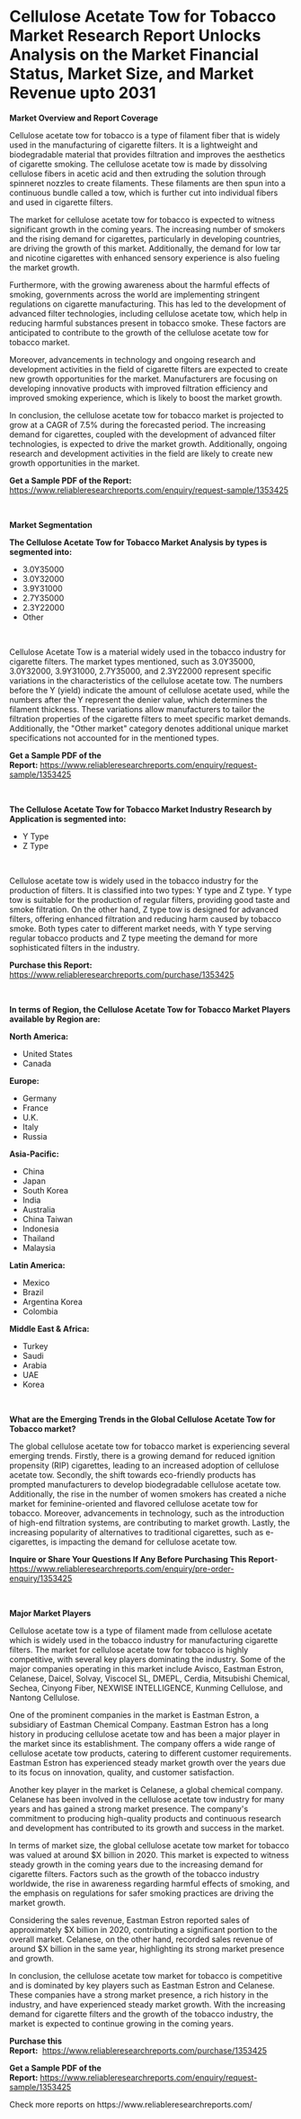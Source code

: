 <p><h1>Cellulose Acetate Tow for Tobacco Market Research Report Unlocks Analysis on the Market Financial Status, Market Size, and Market Revenue upto 2031</h1></p><p><strong>Market Overview and Report Coverage</strong></p>
<p><p>Cellulose acetate tow for tobacco is a type of filament fiber that is widely used in the manufacturing of cigarette filters. It is a lightweight and biodegradable material that provides filtration and improves the aesthetics of cigarette smoking. The cellulose acetate tow is made by dissolving cellulose fibers in acetic acid and then extruding the solution through spinneret nozzles to create filaments. These filaments are then spun into a continuous bundle called a tow, which is further cut into individual fibers and used in cigarette filters.</p><p>The market for cellulose acetate tow for tobacco is expected to witness significant growth in the coming years. The increasing number of smokers and the rising demand for cigarettes, particularly in developing countries, are driving the growth of this market. Additionally, the demand for low tar and nicotine cigarettes with enhanced sensory experience is also fueling the market growth.</p><p>Furthermore, with the growing awareness about the harmful effects of smoking, governments across the world are implementing stringent regulations on cigarette manufacturing. This has led to the development of advanced filter technologies, including cellulose acetate tow, which help in reducing harmful substances present in tobacco smoke. These factors are anticipated to contribute to the growth of the cellulose acetate tow for tobacco market.</p><p>Moreover, advancements in technology and ongoing research and development activities in the field of cigarette filters are expected to create new growth opportunities for the market. Manufacturers are focusing on developing innovative products with improved filtration efficiency and improved smoking experience, which is likely to boost the market growth.</p><p>In conclusion, the cellulose acetate tow for tobacco market is projected to grow at a CAGR of 7.5% during the forecasted period. The increasing demand for cigarettes, coupled with the development of advanced filter technologies, is expected to drive the market growth. Additionally, ongoing research and development activities in the field are likely to create new growth opportunities in the market.</p></p>
<p><strong>Get a Sample PDF of the Report:</strong> <a href="https://www.reliableresearchreports.com/enquiry/request-sample/1353425">https://www.reliableresearchreports.com/enquiry/request-sample/1353425</a></p>
<p>&nbsp;</p>
<p><strong>Market Segmentation</strong></p>
<p><strong>The Cellulose Acetate Tow for Tobacco Market Analysis by types is segmented into:</strong></p>
<p><ul><li>3.0Y35000</li><li>3.0Y32000</li><li>3.9Y31000</li><li>2.7Y35000</li><li>2.3Y22000</li><li>Other</li></ul></p>
<p>&nbsp;</p>
<p><p>Cellulose Acetate Tow is a material widely used in the tobacco industry for cigarette filters. The market types mentioned, such as 3.0Y35000, 3.0Y32000, 3.9Y31000, 2.7Y35000, and 2.3Y22000 represent specific variations in the characteristics of the cellulose acetate tow. The numbers before the Y (yield) indicate the amount of cellulose acetate used, while the numbers after the Y represent the denier value, which determines the filament thickness. These variations allow manufacturers to tailor the filtration properties of the cigarette filters to meet specific market demands. Additionally, the "Other market" category denotes additional unique market specifications not accounted for in the mentioned types.</p></p>
<p><strong>Get a Sample PDF of the Report:</strong>&nbsp;<a href="https://www.reliableresearchreports.com/enquiry/request-sample/1353425">https://www.reliableresearchreports.com/enquiry/request-sample/1353425</a></p>
<p>&nbsp;</p>
<p><strong>The Cellulose Acetate Tow for Tobacco Market Industry Research by Application is segmented into:</strong></p>
<p><ul><li>Y Type</li><li>Z Type</li></ul></p>
<p>&nbsp;</p>
<p><p>Cellulose acetate tow is widely used in the tobacco industry for the production of filters. It is classified into two types: Y type and Z type. Y type tow is suitable for the production of regular filters, providing good taste and smoke filtration. On the other hand, Z type tow is designed for advanced filters, offering enhanced filtration and reducing harm caused by tobacco smoke. Both types cater to different market needs, with Y type serving regular tobacco products and Z type meeting the demand for more sophisticated filters in the industry.</p></p>
<p><strong>Purchase this Report:</strong>&nbsp; <a href="https://www.reliableresearchreports.com/purchase/1353425">https://www.reliableresearchreports.com/purchase/1353425</a></p>
<p>&nbsp;</p>
<p><strong>In terms of Region, the Cellulose Acetate Tow for Tobacco Market Players available by Region are:</strong></p>
<p>
    <p> <strong> North America: </strong>
        <ul>
            <li>United States</li>
            <li>Canada</li>
        </ul>
        </p> 
    <p> <strong> Europe: </strong>
        <ul>
            <li>Germany</li>
            <li>France</li>
            <li>U.K.</li>
            <li>Italy</li>
            <li>Russia</li>
        </ul>
        </p> 
    <p> <strong> Asia-Pacific: </strong>
        <ul>
            <li>China</li>
            <li>Japan</li>
            <li>South Korea</li>
            <li>India</li>
            <li>Australia</li>
            <li>China Taiwan</li>
            <li>Indonesia</li>
            <li>Thailand</li>
            <li>Malaysia</li>
        </ul>
        </p> 
    <p> <strong> Latin America: </strong>
        <ul>
            <li>Mexico</li>
            <li>Brazil</li>
            <li>Argentina Korea</li>
            <li>Colombia</li>
        </ul>
        </p> 
    <p> <strong> Middle East & Africa: </strong>
        <ul>
            <li>Turkey</li>
            <li>Saudi</li>
            <li>Arabia</li>
            <li>UAE</li>
            <li>Korea</li>
        </ul>
    </p>
    </p>
<p>&nbsp;</p>
<p><strong>What are the Emerging Trends in the Global Cellulose Acetate Tow for Tobacco market?</strong></p>
<p><p>The global cellulose acetate tow for tobacco market is experiencing several emerging trends. Firstly, there is a growing demand for reduced ignition propensity (RIP) cigarettes, leading to an increased adoption of cellulose acetate tow. Secondly, the shift towards eco-friendly products has prompted manufacturers to develop biodegradable cellulose acetate tow. Additionally, the rise in the number of women smokers has created a niche market for feminine-oriented and flavored cellulose acetate tow for tobacco. Moreover, advancements in technology, such as the introduction of high-end filtration systems, are contributing to market growth. Lastly, the increasing popularity of alternatives to traditional cigarettes, such as e-cigarettes, is impacting the demand for cellulose acetate tow.</p></p>
<p><strong>Inquire or Share Your Questions If Any Before Purchasing This Report</strong>- <a href="https://www.reliableresearchreports.com/enquiry/pre-order-enquiry/1353425">https://www.reliableresearchreports.com/enquiry/pre-order-enquiry/1353425</a></p>
<p>&nbsp;</p>
<p><strong>Major Market Players</strong></p>
<p><p>Cellulose acetate tow is a type of filament made from cellulose acetate which is widely used in the tobacco industry for manufacturing cigarette filters. The market for cellulose acetate tow for tobacco is highly competitive, with several key players dominating the industry. Some of the major companies operating in this market include Avisco, Eastman Estron, Celanese, Daicel, Solvay, Viscocel SL, DMEPL, Cerdia, Mitsubishi Chemical, Sechea, Cinyong Fiber, NEXWISE INTELLIGENCE, Kunming Cellulose, and Nantong Cellulose.</p><p>One of the prominent companies in the market is Eastman Estron, a subsidiary of Eastman Chemical Company. Eastman Estron has a long history in producing cellulose acetate tow and has been a major player in the market since its establishment. The company offers a wide range of cellulose acetate tow products, catering to different customer requirements. Eastman Estron has experienced steady market growth over the years due to its focus on innovation, quality, and customer satisfaction.</p><p>Another key player in the market is Celanese, a global chemical company. Celanese has been involved in the cellulose acetate tow industry for many years and has gained a strong market presence. The company's commitment to producing high-quality products and continuous research and development has contributed to its growth and success in the market.</p><p>In terms of market size, the global cellulose acetate tow market for tobacco was valued at around $X billion in 2020. This market is expected to witness steady growth in the coming years due to the increasing demand for cigarette filters. Factors such as the growth of the tobacco industry worldwide, the rise in awareness regarding harmful effects of smoking, and the emphasis on regulations for safer smoking practices are driving the market growth.</p><p>Considering the sales revenue, Eastman Estron reported sales of approximately $X billion in 2020, contributing a significant portion to the overall market. Celanese, on the other hand, recorded sales revenue of around $X billion in the same year, highlighting its strong market presence and growth.</p><p>In conclusion, the cellulose acetate tow market for tobacco is competitive and is dominated by key players such as Eastman Estron and Celanese. These companies have a strong market presence, a rich history in the industry, and have experienced steady market growth. With the increasing demand for cigarette filters and the growth of the tobacco industry, the market is expected to continue growing in the coming years.</p></p>
<p><strong>Purchase this Report:</strong>&nbsp;&nbsp;<a href="https://www.reliableresearchreports.com/purchase/1353425">https://www.reliableresearchreports.com/purchase/1353425</a></p>
<p></p>
<p><strong>Get a Sample PDF of the Report:</strong>&nbsp;<a href="https://www.reliableresearchreports.com/enquiry/request-sample/1353425">https://www.reliableresearchreports.com/enquiry/request-sample/1353425</a></p>
<p>Check more reports on https://www.reliableresearchreports.com/</p>